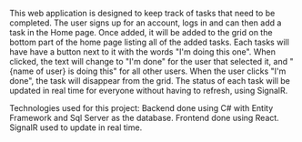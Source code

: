 This web application is designed to keep track of tasks that need to be completed.
The user signs up for an account, logs in and can then add a task in the Home page.
Once added, it will  be added to the grid on the bottom part of the home page listing all of the added tasks.
Each tasks will have have a button next to it with the words "I'm doing this one".
When clicked, the text will change to "I'm done" for the user that selected it, and "{name of user} is doing this" for all other users.
When the user clicks "I'm done", the task will disappear from the grid.
The status of each task will be updated in real time for everyone without having to refresh, using SignalR.

Technologies used for this project:
Backend done using C# with Entity Framework and Sql Server as the database.
Frontend done using React.
SignalR used to update in real time.
